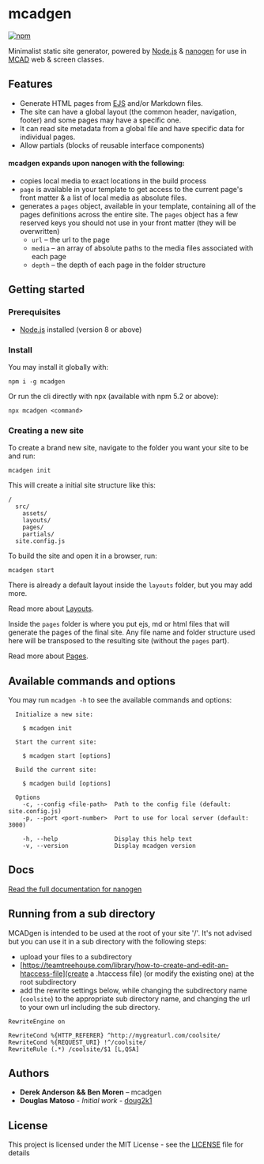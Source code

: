 # mcadgen

[![npm](https://img.shields.io/npm/v/mcadgen.svg)](https://www.npmjs.com/package/mcadgen)

Minimalist static site generator, powered by  [Node.js](https://nodejs.org/en/) & [nanogen](https://github.com/doug2k1/nanogen/) for use in [MCAD](http://mcad.edu) web & screen classes.

## Features
* Generate HTML pages from [EJS](http://ejs.co/) and/or Markdown files.
* The site can have a global layout (the common header, navigation, footer) and some pages may have a specific one.
* It can read site metadata from a global file and have specific data for individual pages.
* Allow partials (blocks of reusable interface components)

#### mcadgen expands upon nanogen with the following:
* copies local media to exact locations in the build process
* `page` is available in your template to get access to the current page's front matter & a list of local media as absolute files.
* generates a `pages` object, available in your template, containing all of the pages definitions across the entire site. The `pages` object has a few reserved keys you should not use in your front matter (they will be overwritten)
    * `url` – the url to the page
    * `media` – an array of absolute paths to the media files associated with each page
    * `depth` – the depth of each page in the folder structure

## Getting started

### Prerequisites

* [Node.js](https://nodejs.org/en/) installed (version 8 or above)

### Install

You may install it globally with:

```
npm i -g mcadgen
```

Or run the cli directly with npx (available with npm 5.2 or above):

```
npx mcadgen <command>
```

### Creating a new site

To create a brand new site, navigate to the folder you want your site to be and run:

```
mcadgen init
```

This will create a initial site structure like this:

```
/
  src/
    assets/
    layouts/
    pages/
    partials/
  site.config.js
```

To build the site and open it in a browser, run:

```
mcadgen start
```

There is already a default layout inside the `layouts` folder, but you may add more.

Read more about [Layouts](https://doug2k1.github.io/nanogen/docs/#layouts).

Inside the `pages` folder is where you put ejs, md or html files that will generate the pages of the final site. Any file name and folder structure used here will be transposed to the resulting site (without the `pages` part).

Read more about [Pages](https://doug2k1.github.io/nanogen/docs/#pages).

## Available commands and options

You may run `mcadgen -h` to see the available commands and options:

```
  Initialize a new site:

    $ mcadgen init

  Start the current site:

    $ mcadgen start [options]

  Build the current site:

    $ mcadgen build [options]

  Options
    -c, --config <file-path>  Path to the config file (default: site.config.js)
    -p, --port <port-number>  Port to use for local server (default: 3000)

    -h, --help                Display this help text
    -v, --version             Display mcadgen version
```

## Docs

[Read the full documentation for nanogen](https://doug2k1.github.io/nanogen)

## Running from a sub directory
MCADgen is intended to be used at the root of your site '/'. It's not advised but you can use it in a sub directory with the following steps:
+ upload your files to a subdirectory
+ [https://teamtreehouse.com/library/how-to-create-and-edit-an-htaccess-file](create a .htaccess file) (or modify the existing one) at the root subdirectory
+ add the rewrite settings below, while changing the subdirectory name (`coolsite`) to the appropriate sub directory name, and changing the url to your own url including the sub directory.

```
RewriteEngine on

RewriteCond %{HTTP_REFERER} ^http://mygreaturl.com/coolsite/
RewriteCond %{REQUEST_URI} !^/coolsite/
RewriteRule (.*) /coolsite/$1 [L,QSA]
```

## Authors
* **Derek Anderson && Ben Moren** – mcadgen
* **Douglas Matoso** - *Initial work* - [doug2k1](https://github.com/doug2k1)

## License
This project is licensed under the MIT License - see the [LICENSE](LICENSE) file for details
